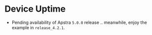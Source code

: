 # Device Uptime

- Pending availability of Apstra `5.0.0` release .. meanwhile, enjoy the example in `release_4.2.1`. 
